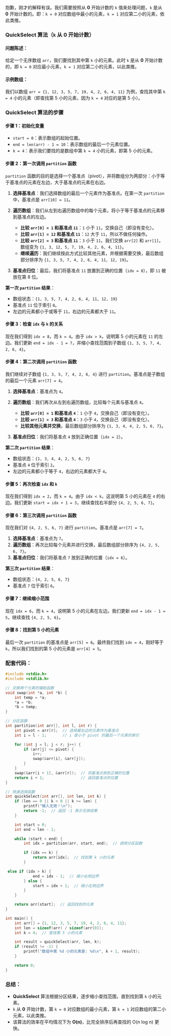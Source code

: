 抱歉，刚才的解释有误。我们需要按照从 **0** 开始计数的 `k` 值来处理问题，`k` 是从 **0** 开始计数的。即：`k = 0` 对应数组中最小的元素，`k = 1` 对应第二小的元素，依此类推。

### QuickSelect 算法（`k` 从 0 开始计数）

#### 问题陈述：
给定一个无序数组 `arr`，我们要找到其中第 `k` 小的元素。此时 `k` 是从 **0** 开始计数的，即 `k = 0` 对应最小元素，`k = 1` 对应第二小的元素，以此类推。

#### 示例数组：
我们以数组 `arr = {1, 12, 3, 5, 7, 19, 4, 2, 6, 4, 11}` 为例，查找其中第 `k = 4` 小的元素（即查找第 5 小的元素，因为 `k = 4` 对应的是第 5 小）。

### QuickSelect 算法的步骤

#### 步骤 1：初始化变量
- `start = 0`：表示数组的起始位置。
- `end = len(arr) - 1 = 10`：表示数组的最后一个元素位置。
- `k = 4`：表示我们要找的是数组中第 `k = 4` 小的元素，即第 5 小的元素。

#### 步骤 2：第一次调用 `partition` 函数

`partition` 函数的目的是选择一个基准点（pivot），并将数组分为两部分：小于等于基准点的元素在左边，大于基准点的元素在右边。

1. **选择基准点**：我们选择数组的最后一个元素作为基准点。在第一次 `partition` 中，基准点是 `arr[10] = 11`。
2. **遍历数组**：我们从左到右遍历数组中的每个元素，将小于等于基准点的元素移到基准点的左边。
   - **比较 `arr[0] = 1` 和基准点 `11`**：`1` 小于 `11`，交换自己（即没有变化）。
   - **比较 `arr[1] = 12` 和基准点 `11`**：`12` 大于 `11`，所以不做任何操作。
   - **比较 `arr[2] = 3` 和基准点 `11`**：`3` 小于 `11`，我们交换 `arr[2]` 和 `arr[1]`，数组变为 `{1, 3, 12, 5, 7, 19, 4, 2, 6, 4, 11}`。
   - **继续遍历**：我们继续按此方式比较其他元素，并根据需要交换，最后数组部分排序为 `{1, 3, 5, 7, 4, 2, 6, 4, 11, 12, 19}`。

3. **基准点归位**：最后，我们将基准点 `11` 放置到正确的位置（`idx = 8`），即 `11` 被放在第 8 位。

**第一次 `partition` 结果**：
- 数组状态：`{1, 3, 5, 7, 4, 2, 6, 4, 11, 12, 19}`
- 基准点 `11` 位于索引 `8`。
- 左边的元素都小于或等于 `11`，右边的元素都大于 `11`。

#### 步骤 3：检查 `idx` 与 `k` 的关系

现在我们得到 `idx = 8`，而 `k = 4`。由于 `idx > k`，说明第 5 小的元素在 `11` 的左边。我们更新 `end = idx - 1 = 7`，并缩小查找范围到子数组 `{1, 3, 5, 7, 4, 2, 6, 4}`。

#### 步骤 4：第二次调用 `partition` 函数

我们继续对子数组 `{1, 3, 5, 7, 4, 2, 6, 4}` 进行 `partition`。基准点是子数组的最后一个元素 `arr[7] = 4`。

1. **选择基准点**：基准点为 `4`。
2. **遍历数组**：我们再次从左到右遍历数组，比较每个元素与基准点 `4`。
   - **比较 `arr[0] = 1` 和基准点 `4`**：`1` 小于 `4`，交换自己（即没有变化）。
   - **比较 `arr[1] = 3` 和基准点 `4`**：`3` 小于 `4`，交换自己（即没有变化）。
   - **比较其他元素并交换**，最后数组部分排序为 `{1, 3, 4, 4, 2, 5, 6, 7}`。

3. **基准点归位**：我们将基准点 `4` 放到正确位置（`idx = 2`）。

**第二次 `partition` 结果**：
- 数组状态：`{1, 3, 4, 4, 2, 5, 6, 7}`
- 基准点 `4` 位于索引 `2`。
- 左边的元素都小于等于 `4`，右边的元素都大于 `4`。

#### 步骤 5：再次检查 `idx` 和 `k`

现在我们得到 `idx = 2`，而 `k = 4`。由于 `idx < k`，这说明第 5 小的元素在 `4` 的右边。我们更新 `start = idx + 1 = 3`，继续查找右半部分 `{4, 2, 5, 6, 7}`。

#### 步骤 6：第三次调用 `partition` 函数

现在我们对 `{4, 2, 5, 6, 7}` 进行 `partition`。基准点是 `arr[7] = 7`。

1. **选择基准点**：基准点为 `7`。
2. **遍历数组**：再次比较每个元素并进行交换，最后数组部分排序为 `{4, 2, 5, 6, 7}`。
3. **基准点归位**：我们将基准点 `7` 放到正确的位置（`idx = 6`）。

**第三次 `partition` 结果**：
- 数组状态：`{4, 2, 5, 6, 7}`
- 基准点 `7` 位于索引 `6`。

#### 步骤 7：继续缩小范围

现在 `idx = 6`，而 `k = 4`，说明第 5 小的元素在左边。我们更新 `end = idx - 1 = 5`，继续查找 `{4, 2, 5, 6}`。

#### 步骤 8：找到第 5 小的元素

最后一次 `partition` 的基准点是 `arr[5] = 6`。最终我们找到 `idx = 4`，刚好等于 `k`，所以我们找到的第 5 小的元素是 `arr[4] = 5`。

### 配套代码：

```c
#include <stdio.h>
#include <stdlib.h>

// 交换两个元素的辅助函数
void swap(int *a, int *b) {
    int temp = *a;
    *a = *b;
    *b = temp;
}

// 分区函数
int partition(int arr[], int l, int r) {
    int pivot = arr[r];  // 选择最右边的元素作为基准点
    int i = l - 1;       // i 是小于 pivot 的最后一个元素的索引

    for (int j = l; j < r; j++) {
        if (arr[j] <= pivot) {
            i++;
            swap(&arr[i], &arr[j]);
        }
    }
    swap(&arr[i + 1], &arr[r]);  // 将基准点放到正确的位置
    return i + 1;                // 返回基准点的位置
}

// 快速选择函数
int quickSelect(int arr[], int len, int k) {
    if (len == 0 || k < 0 || k >= len) {
        printf("输入无效！\n");
        return -1;  // 返回 -1 表示无效结果
    }

    int start = 0;
    int end = len - 1;

    while (start < end) {
        int idx = partition(arr, start, end);  // 调用分区函数

        if (idx == k) {
            return arr[idx];  // 找到第 k 小的元素
        }

 else if (idx > k) {
            end = idx - 1;  // 缩小右侧边界
        } else {
            start = idx + 1;  // 缩小左侧边界
        }
    }

    return arr[start];  // 返回找到的元素
}

int main() {
    int arr[] = {1, 12, 3, 5, 7, 19, 4, 2, 6, 4, 11};
    int len = sizeof(arr) / sizeof(arr[0]);
    int k = 4;  // 查找第 5 小的元素

    int result = quickSelect(arr, len, k);
    if (result != -1) {
        printf("数组中第 %d 小的元素是: %d\n", k + 1, result);
    }

    return 0;
}
```

### 总结：
- **QuickSelect** 算法根据分区结果，逐步缩小查找范围，直到找到第 `k` 小的元素。
- `k` 从 **0** 开始计数，第 `k = 0` 对应数组的最小元素，第 `k = 1` 对应数组的第二小元素，以此类推。
- 该算法的效率在平均情况下为 **O(n)**，比完全排序后再查找的 O(n log n) 更快。